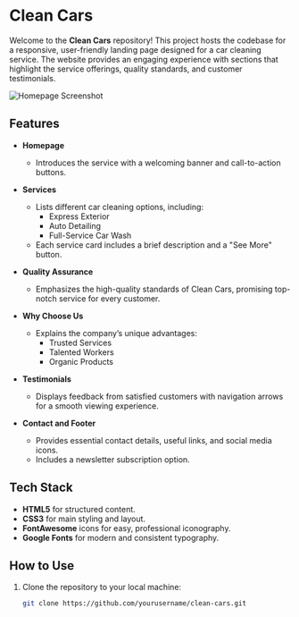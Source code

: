 # Clean Cars

Welcome to the **Clean Cars** repository! This project hosts the codebase for a responsive, user-friendly landing page designed for a car cleaning service. The website provides an engaging experience with sections that highlight the service offerings, quality standards, and customer testimonials.


![Homepage Screenshot](assets/images/DescriptionImage/repo-cover.png)


## Features

- **Homepage**  
  - Introduces the service with a welcoming banner and call-to-action buttons.
  
- **Services**  
  - Lists different car cleaning options, including:
    - Express Exterior
    - Auto Detailing
    - Full-Service Car Wash
  - Each service card includes a brief description and a "See More" button.

- **Quality Assurance**  
  - Emphasizes the high-quality standards of Clean Cars, promising top-notch service for every customer.

- **Why Choose Us**  
  - Explains the company’s unique advantages:
    - Trusted Services
    - Talented Workers
    - Organic Products

- **Testimonials**  
  - Displays feedback from satisfied customers with navigation arrows for a smooth viewing experience.

- **Contact and Footer**  
  - Provides essential contact details, useful links, and social media icons.
  - Includes a newsletter subscription option.

## Tech Stack

- **HTML5** for structured content.
- **CSS3** for main styling and layout.
- **FontAwesome** icons for easy, professional iconography.
- **Google Fonts** for modern and consistent typography.

## How to Use

1. Clone the repository to your local machine:
   ```bash
   git clone https://github.com/yourusername/clean-cars.git
